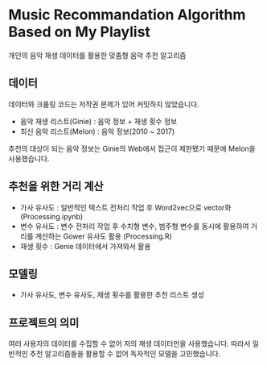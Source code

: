 # Music Recommandation Algorithm Based on My Playlist
개인의 음악 재생 데이터를 활용한 맞춤형 음악 추천 알고리즘

## 데이터
데이터와 크롤링 코드는 저작권 문제가 있어 커밋하지 않았습니다.

* 음악 재생 리스트(Ginie) : 음악 정보 + 재생 횟수 정보
* 최신 음악 리스트(Melon) : 음악 정보(2010 ~ 2017)

추천의 대상이 되는 음악 정보는 Ginie의 Web에서 접근이 제한됐기 때문에 Melon을 사용했습니다.

## 추천을 위한 거리 계산
* 가사 유사도 : 일반적인 텍스트 전처리 작업 후 Word2vec으로 vector화 (Processing.ipynb)
* 변수 유사도 : 변수 전처리 작업 후 수치형 변수, 범주형 변수를 동시에 활용하여 거리를 계산하는 Gower 유사도 활용 (Processing.R)
* 재생 횟수 : Genie 데이터에서 가져와서 활용

## 모델링
* 가사 유사도, 변수 유사도, 재생 횟수를 활용한 추천 리스트 생성

## 프로젝트의 의미
여러 사용자의 데이터를 수집할 수 없어 저의 재생 데이터만을 사용했습니다. 따라서 일반적인 추천 알고리즘들을 활용할 수 없어 독자적인 모델을 고민했습니다.
